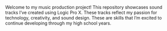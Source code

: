 Welcome to my music production project! This repository showcases sound tracks I’ve created using Logic Pro X. These tracks reflect my passion for technology, creativity, and sound design. These are  skills that I’m excited to continue developing through my high school years.
